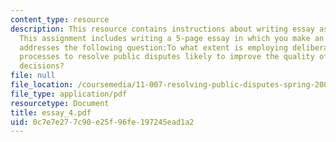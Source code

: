 ```yaml
---
content_type: resource
description: This resource contains instructions about writing essay assignment 4.
  This assignment includes writing a 5-page essay in which you make an argument that
  addresses the following question:To what extent is employing deliberative, consensus-based
  processes to resolve public disputes likely to improve the quality of our public
  decisions?
file: null
file_location: /coursemedia/11-007-resolving-public-disputes-spring-2005/0c7e7e277c90e25f96fe197245ead1a2_essay_4.pdf
file_type: application/pdf
resourcetype: Document
title: essay_4.pdf
uid: 0c7e7e27-7c90-e25f-96fe-197245ead1a2
---
```

